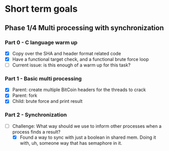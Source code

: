 # Short term goals

## Phase 1/4 Multi processing with synchronization

### Part 0 - C language warm up
- [X] Copy over the SHA and header format related code
- [X] Have a functional target check, and a functional brute force loop
- [ ] Current issue: is this enough of a warm up for this task?

### Part 1 - Basic multi processing
- [X] Parent: create multiple BitCoin headers for the threads to crack
- [X] Parent: fork
- [X] Child: brute force and print result

### Part 2 - Synchronization
- [ ] Challenge: What way should we use to inform other processes when a process finds a result?
  - [X] Found a way to sync with just a boolean in shared mem. Doing it with, uh, someone way that has semaphore in it.